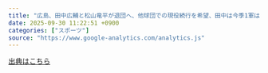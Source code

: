 ```yaml
---
title: "広島、田中広輔と松山竜平が退団へ、他球団での現役続行を希望、田中は今季1軍は14試合出場、松山は出場なし - Yahoo!ニュース"
date: 2025-09-30 11:22:51 +0900
categories: ["スポーツ"]
source: "https://www.google-analytics.com/analytics.js"
---
```


[出典はこちら](https://www.google-analytics.com/analytics.js)
